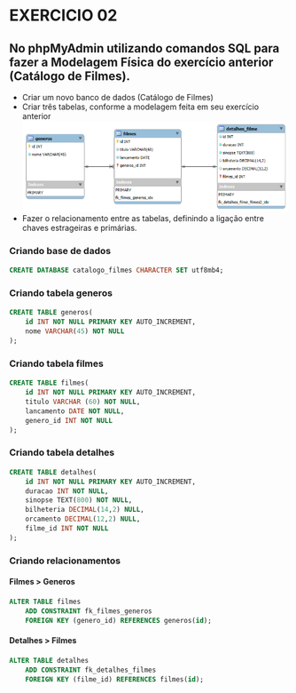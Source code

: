 # EXERCICIO 02 

## No phpMyAdmin utilizando comandos SQL para fazer a Modelagem Física do exercício anterior (Catálogo de Filmes).

+ Criar um novo banco de dados (Catálogo de Filmes)
+ Criar três tabelas, conforme a modelagem feita em seu exercício anterior
    ![Entidades, atributos e relacionamentos](01-catalogo-filmes-modelo-logico.png)
+ Fazer o relacionamento entre as tabelas, definindo a ligação entre chaves estrageiras e primárias.

### Criando base de dados
``` sql
CREATE DATABASE catalogo_filmes CHARACTER SET utf8mb4;
```

### Criando tabela generos
``` sql
CREATE TABLE generos(
    id INT NOT NULL PRIMARY KEY AUTO_INCREMENT,
    nome VARCHAR(45) NOT NULL 
);
```

### Criando tabela filmes
``` sql
CREATE TABLE filmes(
    id INT NOT NULL PRIMARY KEY AUTO_INCREMENT,
    titulo VARCHAR (60) NOT NULL,
    lancamento DATE NOT NULL,
    genero_id INT NOT NULL 
);
```

### Criando tabela detalhes
``` sql
CREATE TABLE detalhes(
    id INT NOT NULL PRIMARY KEY AUTO_INCREMENT,
    duracao INT NOT NULL,
    sinopse TEXT(800) NOT NULL,
    bilheteria DECIMAL(14,2) NULL,
    orcamento DECIMAL(12,2) NULL,
    filme_id INT NOT NULL 
);
```

### Criando relacionamentos 
#### Filmes > Generos 
``` sql
ALTER TABLE filmes
    ADD CONSTRAINT fk_filmes_generos
    FOREIGN KEY (genero_id) REFERENCES generos(id);
```

#### Detalhes > Filmes
``` sql
ALTER TABLE detalhes
    ADD CONSTRAINT fk_detalhes_filmes
    FOREIGN KEY (filme_id) REFERENCES filmes(id);
```
